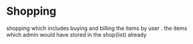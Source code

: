 # Shopping
shopping which includes buying and billing the items by user . the items which admin would have stored in the shop(list) already
